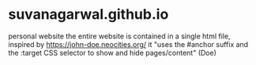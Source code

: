 # suvanagarwal.github.io
personal website
the entire website is contained in a single html file, inspired by https://john-doe.neocities.org/
it "uses the #anchor suffix and the :target CSS selector to show and hide pages/content" (Doe)

